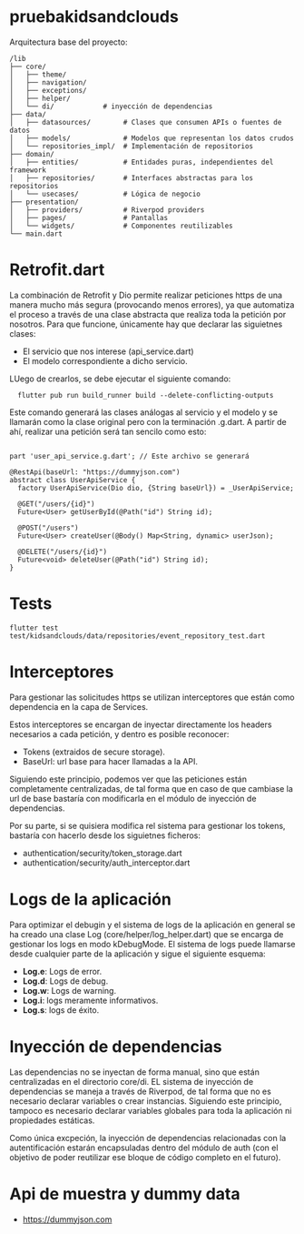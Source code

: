 # pruebakidsandclouds

Arquitectura base del proyecto: 

```
/lib
├── core/
│   ├── theme/
│   ├── navigation/
│   ├── exceptions/
│   ├── helper/
│   └── di/            # inyección de dependencias
├── data/
│   ├── datasources/        # Clases que consumen APIs o fuentes de datos
│   ├── models/             # Modelos que representan los datos crudos
│   └── repositories_impl/  # Implementación de repositorios
├── domain/
│   ├── entities/           # Entidades puras, independientes del framework
│   ├── repositories/       # Interfaces abstractas para los repositorios
│   └── usecases/           # Lógica de negocio
├── presentation/
│   ├── providers/          # Riverpod providers
│   ├── pages/              # Pantallas
│   └── widgets/            # Componentes reutilizables
└── main.dart
```


# Retrofit.dart

La combinación de Retrofit y Dio permite realizar peticiones https de una manera mucho más segura (provocando menos errores), ya que automatiza el proceso a través de una clase abstracta que realiza toda la petición por nosotros. Para que funcione, únicamente hay que declarar las siguietnes clases:
- El servicio que nos interese (api_service.dart)
- El modelo correspondiente a dicho servicio.

LUego de crearlos, se debe ejecutar el siguiente comando:

```
  flutter pub run build_runner build --delete-conflicting-outputs
```
Este comando generará las clases análogas al servicio y el modelo y se llamarán como la clase original pero con la terminación .g.dart. A partir de ahí, realizar una petición será tan sencilo como esto:

```flutter

part 'user_api_service.g.dart'; // Este archivo se generará

@RestApi(baseUrl: "https://dummyjson.com")
abstract class UserApiService {
  factory UserApiService(Dio dio, {String baseUrl}) = _UserApiService;

  @GET("/users/{id}")
  Future<User> getUserById(@Path("id") String id);

  @POST("/users")
  Future<User> createUser(@Body() Map<String, dynamic> userJson);

  @DELETE("/users/{id}")
  Future<void> deleteUser(@Path("id") String id);
}
```

# Tests

```
flutter test test/kidsandclouds/data/repositories/event_repository_test.dart
```



# Interceptores

Para gestionar las solicitudes https se utilizan interceptores que están como dependencia en la capa de Services.

Estos interceptores se encargan de inyectar directamente los headers necesarios a cada petición, y dentro es posible reconocer:
- Tokens (extraidos de secure storage).
- BaseUrl: url base para hacer llamadas a la API.

Siguiendo este principio, podemos ver que las peticiones están completamente centralizadas, de tal forma que en caso de que cambiase la url de base bastaría con modificarla en el módulo de inyección de dependencias.

Por su parte, si se quisiera modifica rel sistema para gestionar los tokens, bastaría con hacerlo desde los siguietnes ficheros:
- authentication/security/token_storage.dart
- authentication/security/auth_interceptor.dart


# Logs de la aplicación

Para optimizar el debugin y el sistema de logs de la aplicación en general se ha creado una clase Log (core/helper/log_helper.dart) que se encarga de gestionar los logs en modo kDebugMode. El sistema de logs puede llamarse desde cualquier parte de la aplicación y sigue el siguiente esquema:

- **Log.e**: Logs de error.
- **Log.d**: Logs de debug.
- **Log.w**: Logs de warning.
- **Log.i**: logs meramente informativos.
- **Log.s**: logs de éxito.

# Inyección de dependencias

Las dependencias no se inyectan de forma manual, sino que están centralizadas en el directorio core/di. EL sistema de inyección de dependencias se maneja a través de Riverpod, de tal forma que no es necesario declarar variables o crear instancias. Siguiendo este principio, tampoco es necesario declarar variables globales para toda la aplicación ni propiedades estáticas.

Como única excpeción, la inyección de dependencias relacionadas con la autentificación estarán encapsuladas dentro del módulo de auth (con el objetivo de poder reutilizar ese bloque de código completo en el futuro).

# Api de muestra y dummy data

- https://dummyjson.com

